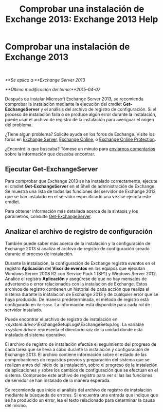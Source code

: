 ﻿---
title: 'Comprobar una instalación de Exchange 2013: Exchange 2013 Help'
TOCTitle: Comprobar una instalación de Exchange 2013
ms:assetid: fdd20a2a-c8c1-4d17-b813-3c05d88a4411
ms:mtpsurl: https://technet.microsoft.com/es-es/library/Bb125254(v=EXCHG.150)
ms:contentKeyID: 49116646
ms.date: 04/23/2018
mtps_version: v=EXCHG.150
ms.translationtype: HT
---

# Comprobar una instalación de Exchange 2013

 

_**Se aplica a:**Exchange Server 2013_

_**Última modificación del tema:**2015-04-07_

Después de instalar Microsoft Exchange Server 2013, se recomienda comprobar la instalación mediante la ejecución del cmdlet **Get-ExchangeServer** y el análisis del archivo de registro de configuración. Si el proceso de instalación falla o se produce algún error durante la instalación, puede usar el archivo de registro de la instalación para averiguar el origen del problema.

¿Tiene algún problema? Solicite ayuda en los foros de Exchange. Visite los foros en [Exchange Server](https://go.microsoft.com/fwlink/p/?linkid=60612), [Exchange Online](https://go.microsoft.com/fwlink/p/?linkid=267542), o [Exchange Online Protection](https://go.microsoft.com/fwlink/p/?linkid=285351).

¿Encontró lo que buscaba? Tómese un minuto para [enviarnos comentarios](mailto:exsetuphelpfeedback@microsoft.com?subject=exchange%202013%20setup%20help%20feedbac) sobre la información que deseaba encontrar.

## Ejecutar Get-ExchangeServer

Para comprobar que Exchange 2013 se ha instalado correctamente, ejecute el cmdlet **Get-ExchangeServer** en el Shell de administración de Exchange. Se muestra una lista de todas las funciones del servidor de Exchange 2013 que se han instalado en el servidor especificado una vez se ejecuta este cmdlet.

Para obtener información más detallada acerca de la sintaxis y los parámetros, consulte [Get-ExchangeServer](https://technet.microsoft.com/es-es/library/bb123873\(v=exchg.150\)).

## Analizar el archivo de registro de configuración

También puede saber más acerca de la instalación y la configuración de Exchange 2013 si analiza el archivo de registro de configuración creado durante el proceso de instalación.

Durante la instalación, la configuración de Exchange registra eventos en el registro **Aplicación** del **Visor de eventos** en los equipos que ejecutan Windows Server 2008 R2 con Service Pack 1 (SP1) y Windows Server 2012. Analice el registro **Aplicación** y asegúrese de que no hay mensajes de advertencia o error relacionados con la instalación de Exchange. Estos archivos de registro contienen un historial de cada acción que realiza el sistema durante la instalación de Exchange 2013 y de cualquier error que se haya producido. De manera predeterminada, el método de registro está configurado en `Verbose`. La información está disponible para cada rol de servidor instalado.

Puede encontrar el archivo de registro de instalación en *\<system drive\>*\\ExchangeSetupLogs\\ExchangeSetup.log. La variable *\<system drive\>* representa el directorio raíz de la unidad donde está instalado el sistema operativo.

El archivo de registro de instalación efectúa el seguimiento del progreso de cada tarea que se lleva a cabo durante la instalación y configuración de Exchange 2013. El archivo contiene información sobre el estado de las comprobaciones de requisitos previos y preparación del sistema que se realizan antes del inicio de la instalación, sobre el progreso de la instalación de aplicaciones y sobre los cambios de configuración que se efectúan en el sistema. Compruebe este archivo de registro para ver si las las funciones de servidor se han instalado de la manera esperada.

Se recomienda que inicie el análisis del archivo de registro de instalación mediante la búsqueda de errores. Si encuentra una entrada que indique que se ha producido un error, lea el texto relacionado para determinar la causa del mismo.


